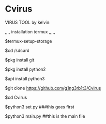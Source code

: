 # Cvirus

VIRUS TOOL by kelvin

,,,,
installation termux
,,,,,

$termux-setup-storage

$cd /sdcard

$pkg install git

$pkg install python2

$apt install python3

$git clone https://github.com/g1ng3rb1t3/Cvirus

$cd Cvirus

$python3 set.py   ###this goes first

$python3 main.py ##this is the main file
```
